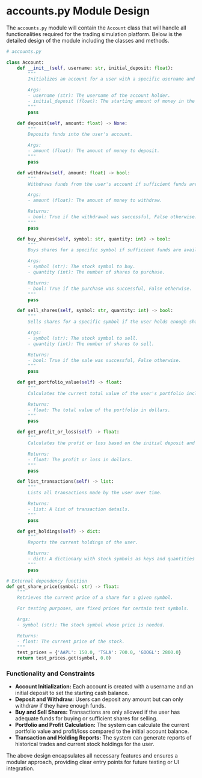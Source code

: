 # accounts.py Module Design

The `accounts.py` module will contain the `Account` class that will handle all functionalities required for the trading simulation platform. Below is the detailed design of the module including the classes and methods.

```python
# accounts.py

class Account:
    def __init__(self, username: str, initial_deposit: float):
        """
        Initializes an account for a user with a specific username and initial deposit.

        Args:
        - username (str): The username of the account holder.
        - initial_deposit (float): The starting amount of money in the account.
        """
        pass

    def deposit(self, amount: float) -> None:
        """
        Deposits funds into the user's account.

        Args:
        - amount (float): The amount of money to deposit.
        """
        pass

    def withdraw(self, amount: float) -> bool:
        """
        Withdraws funds from the user's account if sufficient funds are available.

        Args:
        - amount (float): The amount of money to withdraw.

        Returns:
        - bool: True if the withdrawal was successful, False otherwise.
        """
        pass

    def buy_shares(self, symbol: str, quantity: int) -> bool:
        """
        Buys shares for a specific symbol if sufficient funds are available.

        Args:
        - symbol (str): The stock symbol to buy.
        - quantity (int): The number of shares to purchase.

        Returns:
        - bool: True if the purchase was successful, False otherwise.
        """
        pass

    def sell_shares(self, symbol: str, quantity: int) -> bool:
        """
        Sells shares for a specific symbol if the user holds enough shares.

        Args:
        - symbol (str): The stock symbol to sell.
        - quantity (int): The number of shares to sell.

        Returns:
        - bool: True if the sale was successful, False otherwise.
        """
        pass

    def get_portfolio_value(self) -> float:
        """
        Calculates the current total value of the user's portfolio including cash and assets.

        Returns:
        - float: The total value of the portfolio in dollars.
        """
        pass

    def get_profit_or_loss(self) -> float:
        """
        Calculates the profit or loss based on the initial deposit and the current portfolio value.

        Returns:
        - float: The profit or loss in dollars.
        """
        pass

    def list_transactions(self) -> list:
        """
        Lists all transactions made by the user over time.

        Returns:
        - list: A list of transaction details.
        """
        pass

    def get_holdings(self) -> dict:
        """
        Reports the current holdings of the user.

        Returns:
        - dict: A dictionary with stock symbols as keys and quantities as values.
        """
        pass

# External dependency function
def get_share_price(symbol: str) -> float:
    """
    Retrieves the current price of a share for a given symbol.

    For testing purposes, use fixed prices for certain test symbols.

    Args:
    - symbol (str): The stock symbol whose price is needed.

    Returns:
    - float: The current price of the stock.
    """
    test_prices = {'AAPL': 150.0, 'TSLA': 700.0, 'GOOGL': 2800.0}
    return test_prices.get(symbol, 0.0) 
```

### Functionality and Constraints

- **Account Initialization:** Each account is created with a username and an initial deposit to set the starting cash balance.
- **Deposit and Withdraw:** Users can deposit any amount but can only withdraw if they have enough funds.
- **Buy and Sell Shares:** Transactions are only allowed if the user has adequate funds for buying or sufficient shares for selling.
- **Portfolio and Profit Calculation:** The system can calculate the current portfolio value and profit/loss compared to the initial account balance.
- **Transaction and Holding Reports:** The system can generate reports of historical trades and current stock holdings for the user.

The above design encapsulates all necessary features and ensures a modular approach, providing clear entry points for future testing or UI integration.